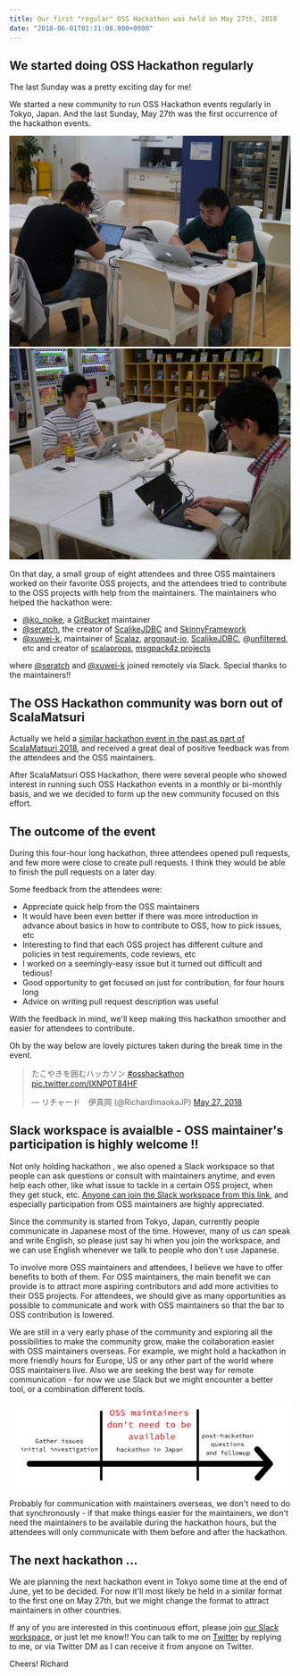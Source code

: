 ```yaml
---
title: Our first "regular" OSS Hackathon was held on May 27th, 2018
date: "2018-06-01T01:31:08.000+0900"
---
```


## We started doing OSS Hackathon regularly

The last Sunday was a pretty exciting day for me!

We started a new community to run OSS Hackathon events regularly in Tokyo, Japan.
And the last Sunday, May 27th was the first occurrence of the hackathon events.

![20180527231509](./20180527231509.jpg)
![20180527231537](./20180527231537.jpg)

On that day, a small group of eight attendees and three OSS maintainers worked on their favorite OSS projects,
and the attendees tried to contribute to the OSS projects with help from the maintainers. The maintainers who helped the hackathon were:

 - [@ko_noike](https://twitter.com/ko_noike), a [GitBucket](https://github.com/gitbucket/gitbucket) maintainer
 - [@seratch](https://twitter.com/seratch), the creator of [ScalikeJDBC](https://github.com/scalikejdbc) and [SkinnyFramework](https://github.com/skinny-framework)
 - [@xuwei-k](https://twitter.com/xuwei_k), maintainer of [Scalaz](https://github.com/scalaz), [argonaut-io](https://github.com/argonaut-io), [ScalikeJDBC](https://github.com/scalikejdbc), @[unfiltered](https://github.com/unfiltered), etc and creator of [scalaprops](https://github.com/scalaprops), [msgpack4z projects](https://github.com/msgpack4z)

where [@seratch](https://twitter.com/seratch) and [@xuwei-k](https://twitter.com/xuwei_k) joined remotely via Slack. Special thanks to the maintainers!!

## The OSS Hackathon community was born out of ScalaMatsuri

Actually we held a [similar hackathon event in the past as part of ScalaMatsuri 2018](https://jsa.connpass.com/event/79409/),
and received a great deal of positive feedback was from the attendees and the OSS maintainers.

After ScalaMatsuri OSS Hackathon, there were several people who showed interest in running such OSS Hackathon events in a monthly or bi-monthly basis,
and we we decided to form up the new community focused on this effort.

## The outcome of the event

During this four-hour long hackathon, three attendees opened pull requests, and few more were close to create pull requests.
I think they would be able to finish the pull requests on a later day.

Some feedback from the attendees were:

- Appreciate quick help from the OSS maintainers
- It would have been even better if there was more introduction in advance about basics in how to contribute to OSS, how to pick issues, etc
- Interesting to find that each OSS project has different culture and policies in test requirements, code reviews, etc
- I worked on a seemingly-easy issue but it turned out difficult and tedious!
- Good opportunity to get focused on just for contribution, for four hours long
- Advice on writing pull request description was useful

With the feedback in mind, we'll keep making this hackathon smoother and easier for attendees to contribute.

Oh by the way below are lovely pictures taken during the break time in the event.

<blockquote class="twitter-tweet" data-partner="tweetdeck"><p lang="ja" dir="ltr">たこやきを囲むハッカソン <a href="https://twitter.com/hashtag/osshackathon?src=hash&amp;ref_src=twsrc%5Etfw">#osshackathon</a> <a href="https://t.co/IXNP0T84HF">pic.twitter.com/IXNP0T84HF</a></p>&mdash; リチャード　伊真岡 (@RichardImaokaJP) <a href="https://twitter.com/RichardImaokaJP/status/1000640600364924928?ref_src=twsrc%5Etfw">May 27, 2018</a></blockquote>
<script async src="https://platform.twitter.com/widgets.js" charset="utf-8"></script>

## Slack workspace is avaialble - OSS maintainer's participation is highly welcome !!

Not only holding hackathon , we also opened a Slack workspace so that people can ask questions or consult with maintainers anytime,
and even help each other, like what issue to tackle in a certain OSS project, when they get stuck, etc. [Anyone can join the Slack workspace from this link](https://join.slack.com/t/osshackathon/shared_invite/enQtMzYwMTIxODQ1Mzk1LWY0Mjk4YWI3MDY4NTQ4NTI3MGQ2M2I3ZTgzY2QzOGRjOTg5YTFlYWU1MGU3MTRmODFkM2IyZGQxNGZlNzlkOTM),
and especially participation from OSS maintainers are highly appreciated.

Since the community is started from Tokyo, Japan, currently people communicate in Japanese most of the time.
However, many of us can speak and write English, so please just say hi when you join the workspace,
and we can use English whenever we talk to people who don't use Japanese.

To involve more OSS maintainers and attendees, I believe we have to offer benefits to both of them.
For OSS maintainers, the main benefit we can provide is to attract more aspiring contributors and add more activities to their OSS projects.
For attendees, we should give as many opportunities as possible to communicate and work with OSS maintainers so that the bar to OSS contribution is lowered.

We are still in a very early phase of the community and exploring all the possibilities
to make the community grow, make the collaboration easier with OSS maintainers overseas.
For example, we might hold a hackathon in more friendly hours for Europe, US or any other part of the world where OSS maintainers live.
Also we are seeking the best way for remote communication - for now we use Slack but we might encounter a better tool, or a combination different tools.

![timeshift](./timeshift.jpg)

Probably for communication with maintainers overseas, we don't need to do that synchronously - if that make things easier for the maintainers,
we don't need the maintainers to be available during the hackathon hours, but the attendees will only communicate with them before and after the hackathon.

## The next hackathon ...

We are planning the next hackathon event in Tokyo some time at the end of June, yet to be decided.
For now it'll most likely be held in a similar format to the first one on May 27th,
but we might change the format to attract maintainers in other countries.

If any of you are interested in this continuous effort, please join [our Slack workspace](https://join.slack.com/t/osshackathon/shared_invite/enQtMzYwMTIxODQ1Mzk1LWY0Mjk4YWI3MDY4NTQ4NTI3MGQ2M2I3ZTgzY2QzOGRjOTg5YTFlYWU1MGU3MTRmODFkM2IyZGQxNGZlNzlkOTM), or just let me know!!
You can talk to me on [Twitter](https://twitter.com/richardimaoka) by replying to me, or via Twitter DM as I can receive it from anyone on Twitter.

Cheers!
Richard